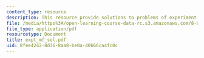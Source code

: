 ```yaml
---
content_type: resource
description: This resource provide solutions to problems of experiment fm.
file: /media/https%3A/open-learning-course-data-rc.s3.amazonaws.com/8-01x-physics-i-classical-mechanics-with-an-experimental-focus-fall-2002/8fee42428d368aa8be0a40666ca4fc0c_expt_mf_sol.pdf
file_type: application/pdf
resourcetype: Document
title: expt_mf_sol.pdf
uid: 8fee4242-8d36-8aa8-be0a-40666ca4fc0c
---
```

